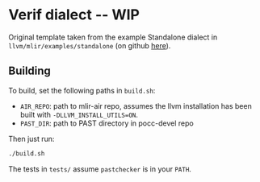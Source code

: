 # Verif dialect -- WIP



Original template taken from the example Standalone dialect in `llvm/mlir/examples/standalone`
(on github [here](https://github.com/llvm/llvm-project/tree/main/mlir/examples/standalone)).

## Building

To build, set the following paths in `build.sh`:

- `AIR_REPO`: path to mlir-air repo, assumes the llvm installation has been built with `-DLLVM_INSTALL_UTILS=ON`.
- `PAST_DIR`: path to PAST directory in pocc-devel repo

Then just run:

```sh
./build.sh
```

The tests in `tests/` assume `pastchecker` is in your `PATH`.
